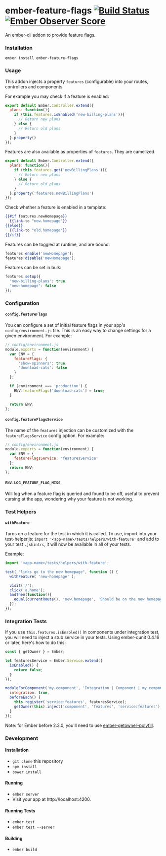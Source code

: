 
# ember-feature-flags [![Build Status](https://travis-ci.org/kategengler/ember-feature-flags.svg?branch=master)](https://travis-ci.org/kategengler/ember-feature-flags) [![Ember Observer Score](http://emberobserver.com/badges/ember-feature-flags.svg)](http://emberobserver.com/addons/ember-feature-flags)

An ember-cli addon to provide feature flags. 

### Installation

```
ember install ember-feature-flags
```

### Usage

This addon injects a property `features` (configurable) into your routes, controllers and components.

For example you may check if a feature is enabled:

```js
export default Ember.Controller.extend({
  plans: function(){
    if (this.features.isEnabled('new-billing-plans')){
      // Return new plans
    } else {
      // Return old plans
    }
  }.property()
});
```

Features are also available as properties of `features`. They are camelized.

```js
export default Ember.Controller.extend({
  plans: function(){
    if (this.features.get('newBillingPlans')){
      // Return new plans
    } else {
      // Return old plans
    }
  }.property('features.newBillingPlans')
});
```

Check whether a feature is enabled in a template:

```hbs
{{#if features.newHomepage}}
  {{link-to "new.homepage"}}
{{else}}
  {{link-to "old.homepage"}}
{{/if}}
```

Features can be toggled at runtime, and are bound:

```js
features.enable('newHomepage');
features.disable('newHomepage');
```

Features can be set in bulk:

```js
features.setup({
  "new-billing-plans": true,
  "new-homepage": false
});
```

### Configuration

#### `config.featureFlags`

You can configure a set of initial feature flags in your app's `config/environment.js` file. This
is an easy way to change settings for a given environment. For example:

```javascript
// config/environment.js
module.exports = function(environment) {
  var ENV = {
    featureFlags: {
      'show-spinners': true,
      'download-cats': false
    }
  };

  if (environment === 'production') {
    ENV.featureFlags['download-cats'] = true;
  }

  return ENV;
};
```

#### `config.featureFlagsService`

The name of the `features` injection can be customized with the `featureFlagsService` config
option. For example:

```javascript
// config/environment.js
module.exports = function(environment) {
  var ENV = {
    featureFlagsService: 'featuresService'
  };
  return ENV;
};
```

#### `ENV.LOG_FEATURE_FLAG_MISS`

Will log when a feature flag is queried and found to be off, useful to prevent cursing at the app,
wondering why your feature is not working.

### Test Helpers

#### `withFeature`

Turns on a feature for the test in which it is called.
To use, import into your test-helper.js: `import '<app-name>/tests/helpers/with-feature'` and add to your 
test `.jshintrc`, it will now be available in all of your tests.

Example:

```js
import '<app-name>/tests/helpers/with-feature';

test( "links go to the new homepage", function () {
  withFeature( 'new-homepage' );

  visit('/');
  click('a.home');
  andThen(function(){
    equal(currentRoute(), 'new.homepage', 'Should be on the new homepage');
  });
});
```

### Integration Tests

If you use `this.features.isEnabled()` in components under integration test, you will need to inject a stub service in your tests. Using ember-qunit 0.4.16 or later, here's how to do this:

```js
const { getOwner } = Ember;

let featuresService = Ember.Service.extend({
  isEnabled() {
    return false;
  }
});

moduleForComponent('my-component', 'Integration | Component | my component', {
  integration: true,
  beforeEach() {
    this.register('service:features', featuresService);
    getOwner(this).inject('component', 'features', 'service:features');
  }
});
```

Note: for Ember before 2.3.0, you'll need to use [ember-getowner-polyfill](https://github.com/rwjblue/ember-getowner-polyfill).

### Development

#### Installation

* `git clone` this repository
* `npm install`
* `bower install`

#### Running

* `ember server`
* Visit your app at http://localhost:4200.

#### Running Tests

* `ember test`
* `ember test --server`

#### Building

* `ember build`
